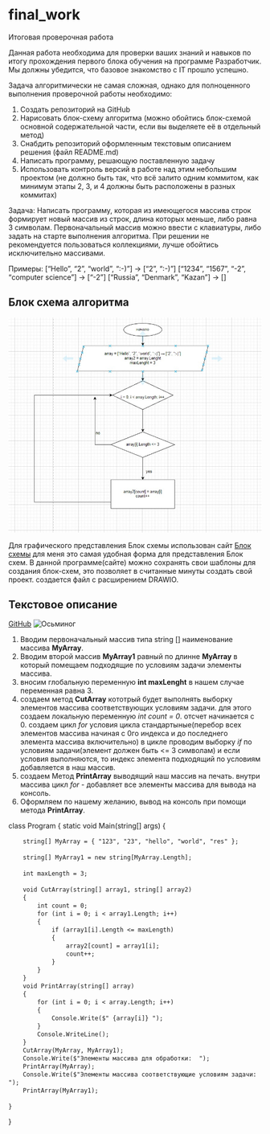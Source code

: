 
# final_work
Итоговая проверочная работа

Данная работа необходима для проверки ваших знаний и навыков по итогу прохождения первого блока обучения на программе Разработчик. Мы должны убедится, что базовое знакомство с IT прошло успешно.

Задача алгоритмически не самая сложная, однако для полноценного выполнения проверочной работы необходимо:

1. Создать репозиторий на GitHub
2. Нарисовать блок-схему алгоритма (можно обойтись блок-схемой основной содержательной части, если вы выделяете её в отдельный метод)
3. Снабдить репозиторий оформленным текстовым описанием решения (файл README.md)
4. Написать программу, решающую поставленную задачу
5. Использовать контроль версий в работе над этим небольшим проектом (не должно быть так, что всё залито одним коммитом, как минимум этапы 2, 3, и 4 должны быть расположены в разных коммитах)

Задача: Написать программу, которая из имеющегося массива строк формирует новый массив из строк, длина которых меньше, либо равна 3 символам. Первоначальный массив можно ввести с клавиатуры, либо задать на старте выполнения алгоритма. При решении не рекомендуется пользоваться коллекциями, лучше обойтись исключительно массивами.

Примеры:
[“Hello”, “2”, “world”, “:-)”] → [“2”, “:-)”]
[“1234”, “1567”, “-2”, “computer science”] → [“-2”]
[“Russia”, “Denmark”, “Kazan”] → []

## Блок схема алгоритма 

![основная часть-Метод](Informing_part_Algoritm.jpg)

Для графического представления Блок схемы использован сайт 
[Блок схемы](https://app.diagrams.net/)
для меня это самая  удобная форма для представления Блок схем. В данной программе(сайте) можно сохранять свои шаблоны для создания блок-схем, это позволяет в считанные минуты создать свой проект. создается файл с расширением DRAWIO.

## Текстовое описание
[GitHub](https://e-mba.ru/uploads/campus/images/1636531328_article_10112021.jpeg) 
![Осьминог](GitHub.jpeg)

1. Вводим первоначальный массив типа string []
наименование массива __MyArray__.
1. Вводим второй массив __MyArray1__ равный по длинне __MyArray__ в который помещаем подходящие по условиям задачи элементы массива.
1. вносим глобальную переменную __int maxLenght__ в нашем случае переменная  равна 3. 
1. создаем метод __CutArray__ кототрый будет выполнять выборку элементов массива соответствующих условиям задачи. для этого создаем локальную переменную _int count = 0_. отсчет начинается с 0. создаем цикл _for_ условия цикла стандартыные(перебор всех элементов массива начиная с 0го индекса и до последнего элемента массива включительно) в цикле проводим выборку _if_ по условиям задачи(элемент должен быть <= 3 символам) и если условия выполняются, то индекс элемента подходящий по условиям добавляется в наш массив. 
1. создаем Метод __PrintArray__ выводящий наш массив на печать. 
внутри массива цикл _*for*_ - добавляет все элементы массива для вывода на консоль. 
2. Оформляем по нашему желанию,  вывод на консоль при помощи метода __PrintArray__. 

class Program
{
    static void Main(string[] args)
    {

        string[] MyArray = { "123", "23", "hello", "world", "res" };

        string[] MyArray1 = new string[MyArray.Length];

        int maxLength = 3;

        void CutArray(string[] array1, string[] array2)
        {
            int count = 0;
            for (int i = 0; i < array1.Length; i++)
            {
                if (array1[i].Length <= maxLength)
                {
                    array2[count] = array1[i];
                    count++;
                }
            }
        }
        void PrintArray(string[] array)
        {
            for (int i = 0; i < array.Length; i++)
            {
                Console.Write($" {array[i]} ");
            }
            Console.WriteLine();
        }
        CutArray(MyArray, MyArray1);
        Console.Write($"Элементы массива для обработки:  ");
        PrintArray(MyArray);
        Console.Write($"Элементы массива соответствующие условиям задачи:  ");
        PrintArray(MyArray1);

    }
}

